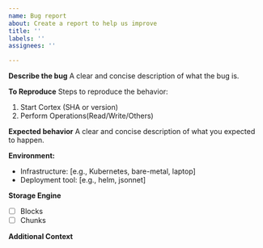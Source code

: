 ```yaml
---
name: Bug report
about: Create a report to help us improve
title: ''
labels: ''
assignees: ''

---
```


**Describe the bug**
A clear and concise description of what the bug is.

**To Reproduce**
Steps to reproduce the behavior:
1. Start Cortex (SHA or version)
2. Perform Operations(Read/Write/Others)

**Expected behavior**
A clear and concise description of what you expected to happen.

**Environment:**
 - Infrastructure: [e.g., Kubernetes, bare-metal, laptop]
 - Deployment tool: [e.g., helm, jsonnet]

**Storage Engine**
- [ ] Blocks 
- [ ] Chunks

**Additional Context**
<!--  Additonal relevant info which can help us debug this issue easily like Logs, Configuration etc. -->
